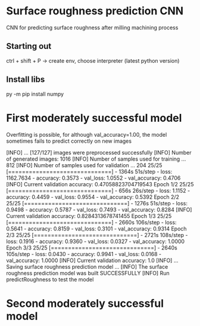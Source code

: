 # Surface roughness prediction CNN

CNN for predicting surface roughness after milling machining process

## Starting out

ctrl + shift + P -> create env, choose interpreter (latest python version)

## Install libs

py -m pip install numpy

# First moderately successful model

Overfitting is possible, for although val_accuracy=1.00, the model sometimes fails to predict correctly on new images

[INFO] ... [127/127] images were preprocessed successfully
[INFO] Number of generated images: 1016
[INFO] Number of samples used for training ... 812
[INFO] Number of samples used for validation ... 204
25/25 [==============================] - 1364s 51s/step - loss: 1162.7634 - accuracy: 0.3573 - val_loss: 1.0552 - val_accuracy: 0.4706
[INFO] Current validation accuracy: 0.47058823704719543
Epoch 1/2
25/25 [==============================] - 656s 26s/step - loss: 1.1152 - accuracy: 0.4459 - val_loss: 0.9554 - val_accuracy: 0.5392
Epoch 2/2
25/25 [==============================] - 1276s 51s/step - loss: 0.9498 - accuracy: 0.5787 - val_loss: 0.7493 - val_accuracy: 0.8284
[INFO] Current validation accuracy: 0.8284313678741455
Epoch 1/3
25/25 [==============================] - 2660s 106s/step - loss: 0.5641 - accuracy: 0.8159 - val_loss: 0.3101 - val_accuracy: 0.9314
Epoch 2/3
25/25 [==============================] - 2721s 108s/step - loss: 0.1916 - accuracy: 0.9360 - val_loss: 0.0327 - val_accuracy: 1.0000
Epoch 3/3
25/25 [==============================] - 2640s 105s/step - loss: 0.0430 - accuracy: 0.9941 - val_loss: 0.0168 - val_accuracy: 1.0000
[INFO] Current validation accuracy: 1.0
[INFO] ... Saving surface roughness prediction model ...
[INFO] The surface roughness prediction model was built SUCCESSFULLY
[INFO] Run predictRoughness to test the model

# Second moderately successful model
